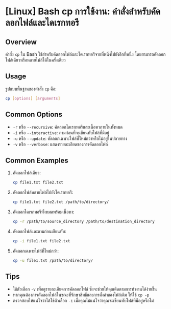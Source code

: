 # [Linux] Bash cp การใช้งาน: คำสั่งสำหรับคัดลอกไฟล์และไดเรกทอรี

## Overview
คำสั่ง `cp` ใน Bash ใช้สำหรับคัดลอกไฟล์และไดเรกทอรีจากที่หนึ่งไปยังอีกที่หนึ่ง โดยสามารถคัดลอกไฟล์เดียวหรือหลายไฟล์ได้ในครั้งเดียว

## Usage
รูปแบบพื้นฐานของคำสั่ง `cp` คือ:

```bash
cp [options] [arguments]
```

## Common Options
- `-r` หรือ `--recursive`: คัดลอกไดเรกทอรีและเนื้อหาภายในทั้งหมด
- `-i` หรือ `--interactive`: ถามก่อนที่จะเขียนทับไฟล์ที่มีอยู่
- `-u` หรือ `--update`: คัดลอกเฉพาะไฟล์ที่ใหม่กว่าหรือไม่อยู่ในปลายทาง
- `-v` หรือ `--verbose`: แสดงรายละเอียดของการคัดลอกไฟล์

## Common Examples
1. คัดลอกไฟล์เดียว:
   ```bash
   cp file1.txt file2.txt
   ```

2. คัดลอกไฟล์หลายไฟล์ไปยังไดเรกทอรี:
   ```bash
   cp file1.txt file2.txt /path/to/directory/
   ```

3. คัดลอกไดเรกทอรีทั้งหมดพร้อมเนื้อหา:
   ```bash
   cp -r /path/to/source_directory /path/to/destination_directory
   ```

4. คัดลอกไฟล์และถามก่อนเขียนทับ:
   ```bash
   cp -i file1.txt file2.txt
   ```

5. คัดลอกเฉพาะไฟล์ที่ใหม่กว่า:
   ```bash
   cp -u file1.txt /path/to/directory/
   ```

## Tips
- ใช้ตัวเลือก `-v` เพื่อดูรายละเอียดการคัดลอกไฟล์ ซึ่งจะช่วยให้คุณติดตามการทำงานได้ง่ายขึ้น
- หากคุณต้องการคัดลอกไฟล์ในขณะที่รักษาสิทธิ์และการตั้งค่าของไฟล์เดิม ให้ใช้ `cp -p`
- ตรวจสอบให้แน่ใจว่าได้ใช้ตัวเลือก `-i` เมื่อคุณไม่แน่ใจว่าคุณจะเขียนทับไฟล์ที่มีอยู่หรือไม่